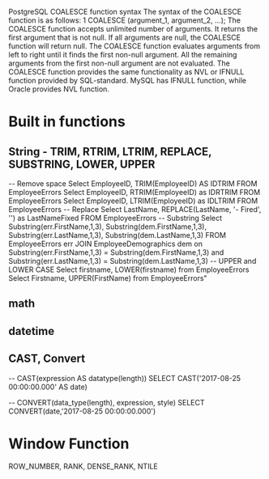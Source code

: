 PostgreSQL COALESCE function syntax
The syntax of the COALESCE function is as follows:
1	COALESCE (argument_1, argument_2, …);
The COALESCE function accepts unlimited number of arguments. It returns the first argument that is not null. If all arguments are null, the COALESCE function will return null.
The COALESCE function evaluates arguments from left to right until it finds the first non-null argument. All the remaining arguments from the first non-null argument are not evaluated.
The COALESCE function provides the same functionality as NVL or IFNULL function provided by SQL-standard. MySQL has IFNULL function, while Oracle provides NVL function.


# Built in functions

## String - TRIM, RTRIM, LTRIM, REPLACE, SUBSTRING, LOWER, UPPER

-- Remove space
Select EmployeeID, TRIM(EmployeeID) AS IDTRIM
FROM EmployeeErrors 
Select EmployeeID, RTRIM(EmployeeID) as IDRTRIM
FROM EmployeeErrors 
Select EmployeeID, LTRIM(EmployeeID) as IDLTRIM
FROM EmployeeErrors 
-- Replace
Select LastName, REPLACE(LastName, '- Fired', '') as
LastNameFixed
FROM EmployeeErrors
-- Substring
Select Substring(err.FirstName,1,3),
Substring(dem.FirstName,1,3), Substring(err.LastName,1,3),
Substring(dem.LastName,1,3)
FROM EmployeeErrors err
JOIN EmployeeDemographics dem
 on Substring(err.FirstName,1,3) =
Substring(dem.FirstName,1,3)
 and Substring(err.LastName,1,3) =
Substring(dem.LastName,1,3)
-- UPPER and LOWER CASE
Select firstname, LOWER(firstname)
from EmployeeErrors
Select Firstname, UPPER(FirstName)
from EmployeeErrors"


## math
## datetime

## CAST, Convert
-- CAST(expression AS datatype(length))
SELECT CAST('2017-08-25 00:00:00.000' AS date)

-- CONVERT(data_type(length), expression, style)
SELECT CONVERT(date,'2017-08-25 00:00:00.000')

# Window Function
ROW_NUMBER, RANK, DENSE_RANK, NTILE